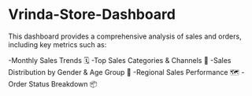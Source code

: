 # Vrinda-Store-Dashboard

This dashboard provides a comprehensive analysis of sales and orders, including key metrics such as:

-Monthly Sales Trends 🗓️
-Top Sales Categories & Channels 🛒
-Sales Distribution by Gender & Age Group 👥
-Regional Sales Performance 🗺️
-Order Status Breakdown 📦
